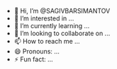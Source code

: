 - 👋 Hi, I’m @SAGIVBARSIMANTOV
- 👀 I’m interested in ...
- 🌱 I’m currently learning ...
- 💞️ I’m looking to collaborate on ...
- 📫 How to reach me ...
- 😄 Pronouns: ...
- ⚡ Fun fact: ...

<!---
SAGIVBARSIMANTOV/SAGIVBARSIMANTOV is a ✨ special ✨ repository because its `README.md` (this file) appears on your GitHub profile.
You can click the Preview link to take a look at your changes.
--->
